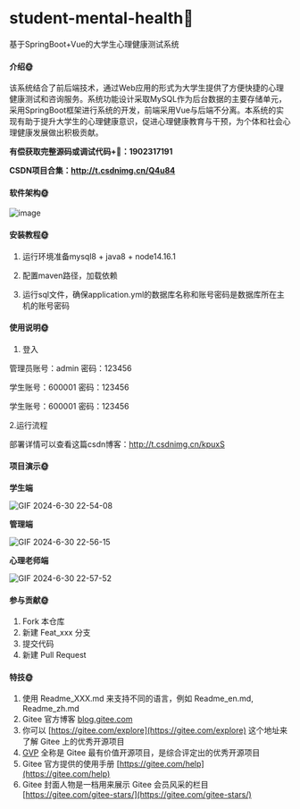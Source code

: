 # student-mental-health🎂
基于SpringBoot+Vue的大学生心理健康测试系统

#### 介绍🌞

该系统结合了前后端技术，通过Web应用的形式为大学生提供了方便快捷的心理健康测试和咨询服务。系统功能设计采取MySQL作为后台数据的主要存储单元，采用SpringBoot框架进行系统的开发，前端采用Vue与后端不分离。本系统的实现有助于提升大学生的心理健康意识，促进心理健康教育与干预，为个体和社会心理健康发展做出积极贡献。


**有偿获取完整源码或调试代码+🐧：1902317191**

**CSDN项目合集：http://t.csdnimg.cn/Q4u84**

#### 软件架构🌞

![image](https://github.com/luooin/student-mental-health/assets/85004172/4d4647a0-2553-40cf-99b7-ba4ef463c09b)



#### 安装教程🌞

  1. 运行环境准备mysql8 + java8 + node14.16.1

  2. 配置maven路径，加载依赖

  3. 运行sql文件，确保application.yml的数据库名称和账号密码是数据库所在主机的账号密码

#### 使用说明🌞

1. 登入

  管理员账号：admin	密码：123456

  学生账号：600001	密码：123456

  学生账号：600001	密码：123456
  

2.运行流程



部署详情可以查看这篇csdn博客：http://t.csdnimg.cn/kpuxS

#### 项目演示🌞

**学生端**

![GIF 2024-6-30 22-54-08](https://github.com/luooin/student-mental-health/assets/85004172/a7c7c074-4ce2-4fb9-bdba-da3d042d6b56)

**管理端**

![GIF 2024-6-30 22-56-15](https://github.com/luooin/student-mental-health/assets/85004172/75c1312a-86a9-4f63-a2f2-9184aa89e1c5)


**心理老师端**

![GIF 2024-6-30 22-57-52](https://github.com/luooin/student-mental-health/assets/85004172/11d4b729-8f6d-4b8f-b15a-e1d38932681e)



#### 参与贡献🌞

  1.  Fork 本仓库
  2.  新建 Feat_xxx 分支
  3.  提交代码
  4.  新建 Pull Request


#### 特技🌞

  1.  使用 Readme\_XXX.md 来支持不同的语言，例如 Readme\_en.md, Readme\_zh.md
  2.  Gitee 官方博客 [blog.gitee.com](https://blog.gitee.com)
  3.  你可以 [https://gitee.com/explore](https://gitee.com/explore) 这个地址来了解 Gitee 上的优秀开源项目
  4.  [GVP](https://gitee.com/gvp) 全称是 Gitee 最有价值开源项目，是综合评定出的优秀开源项目
  5.  Gitee 官方提供的使用手册 [https://gitee.com/help](https://gitee.com/help)
  6.  Gitee 封面人物是一档用来展示 Gitee 会员风采的栏目 [https://gitee.com/gitee-stars/](https://gitee.com/gitee-stars/)
